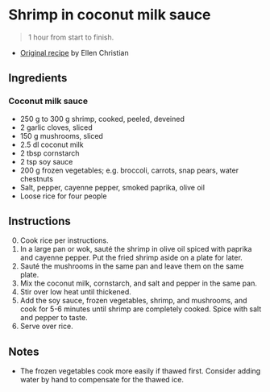 # Shrimp in coconut milk sauce

> 1 hour from start to finish.

* [Original recipe][original] by Ellen Christian

## Ingredients

### Coconut milk sauce

- 250 g to 300 g shrimp, cooked, peeled, deveined
- 2 garlic cloves, sliced
- 150 g mushrooms, sliced
- 2.5 dl coconut milk
- 2 tbsp cornstarch
- 2 tsp soy sauce
- 200 g frozen vegetables; e.g. broccoli, carrots, snap pears, water chestnuts
- Salt, pepper, cayenne pepper, smoked paprika, olive oil
- Loose rice for four people

## Instructions

0. Cook rice per instructions.
0. In a large pan or wok, sauté the shrimp in olive oil spiced with paprika and
   cayenne pepper. Put the fried shrimp aside on a plate for later.
0. Sauté the mushrooms in the same pan and leave them on the same plate.
0. Mix the coconut milk, cornstarch, and salt and pepper in the same pan.
0. Stir over low heat until thickened.
0. Add the soy sauce, frozen vegetables, shrimp, and mushrooms, and cook for
   5-6 minutes until shrimp are completely cooked. Spice with salt and pepper
   to taste.
0. Serve over rice.

## Notes

- The frozen vegetables cook more easily if thawed first. Consider adding water
  by hand to compensate for the thawed ice.

[original]: https://confessionsofanover-workedmom.com/easy-chinese-recipe-shrimp-in-coconut-milk-sauce/
